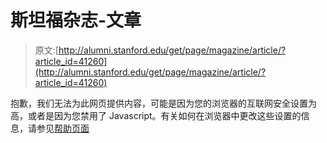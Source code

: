 # 斯坦福杂志-文章

> 原文:[http://alumni.stanford.edu/get/page/magazine/article/?article_id=41260](http://alumni.stanford.edu/get/page/magazine/article/?article_id=41260)

抱歉，我们无法为此网页提供内容，可能是因为您的浏览器的互联网安全设置为高，或者是因为您禁用了 Javascript。有关如何在浏览器中更改这些设置的信息，请参见[帮助页面](/content/misc/noscriptHelpPage.html)